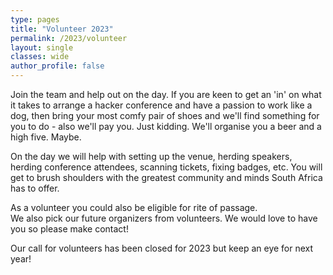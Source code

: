```yaml
---
type: pages
title: "Volunteer 2023"
permalink: /2023/volunteer
layout: single
classes: wide
author_profile: false
---
```


Join the team and help out on the day. If you are keen to get an 'in' on what it takes to arrange a hacker conference and have a passion to work like a dog, then bring your most comfy pair of shoes and we'll find something for you to do - also we'll pay you. Just kidding. We'll organise you a beer and a high five. Maybe.  

On the day we will help with setting up the venue, herding speakers, herding conference attendees, scanning tickets, fixing badges, etc. You will get to brush shoulders with the greatest community and minds South Africa has to offer.  

As a volunteer you could also be eligible for rite of passage.  
We also pick our future organizers from volunteers.
We would love to have you so please make contact!  

Our call for volunteers has been closed for 2023 but keep an eye for next year!